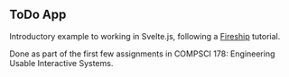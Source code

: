 ## ToDo App

Introductory example to working in Svelte.js, following a [Fireship](https://fireship.io/lessons/svelte-v3-overview-firebase/) tutorial. 

Done as part of the first few assignments in COMPSCI 178: Engineering Usable Interactive Systems. 